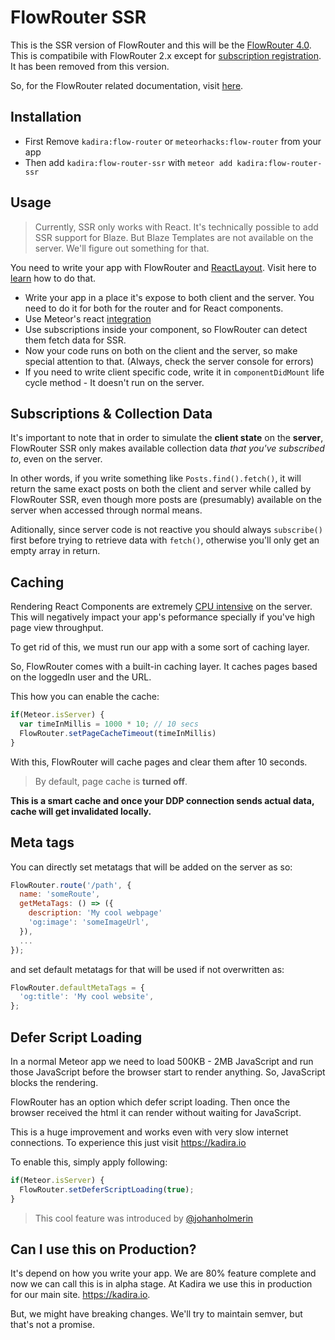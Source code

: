 
# FlowRouter SSR

This is the SSR version of FlowRouter and this will be the [FlowRouter 4.0](https://kadira.io/blog/meteor/flow-router-4-0-and-future-of-routing-in-meteor). This is compatibile with FlowRouter 2.x except for [subscription registration](https://github.com/kadirahq/flow-router#subscription-management). It has been removed from this version.

So, for the FlowRouter related documentation, visit [here](https://github.com/kadirahq/flow-router).

## Installation

* First Remove `kadira:flow-router` or `meteorhacks:flow-router` from your app
* Then add `kadira:flow-router-ssr` with `meteor add kadira:flow-router-ssr`

## Usage

> Currently, SSR only works with React. It's technically possible to add SSR support for Blaze. But Blaze Templates are not available on the server. We'll figure out something for that.

You need to write your app with FlowRouter and [ReactLayout](https://github.com/kadirahq/meteor-react-layout). Visit here to [learn](https://kadira.io/academy/meteor-routing-guide/content/rendering-react-components) how to do that.

* Write your app in a place it's expose to both client and the server. You need to do it for both for the router and for React components.
* Use Meteor's react [integration](https://github.com/meteor/react-packages)
* Use subscriptions inside your component, so FlowRouter can detect them fetch data for SSR.
* Now your code runs on both on the client and the server, so make special attention to that. (Always, check the server console for errors)
* If you need to write client specific code, write it in `componentDidMount` life cycle method - It doesn't run on the server.

## Subscriptions & Collection Data

It's important to note that in order to simulate the **client state** on the **server**, FlowRouter SSR only makes available collection data *that you've subscribed to*, even on the server.

In other words, if you write something like `Posts.find().fetch()`, it will return the same exact posts on both the client and server while called by FlowRouter SSR, even though more posts are (presumably) available on the server when accessed through normal means. 

Aditionally, since server code is not reactive you should always `subscribe()` first before trying to retrieve data with `fetch()`, otherwise you'll only get an empty array in return.

## Caching

Rendering React Components are extremely [CPU intensive](https://twitter.com/kadirahq/status/620467416749838336) on the server. This will negatively impact your app's peformance specially if you've high page view throughput.

To get rid of this, we must run our app with a some sort of caching layer. 

So, FlowRouter comes with a built-in caching layer. It caches pages based on the loggedIn user and the URL.

This how you can enable the cache:

~~~js
if(Meteor.isServer) {
  var timeInMillis = 1000 * 10; // 10 secs
  FlowRouter.setPageCacheTimeout(timeInMillis)
}
~~~

With this, FlowRouter will cache pages and clear them after 10 seconds.

> By default, page cache is **turned off**.

**This is a smart cache and once your DDP connection sends actual data, cache will get invalidated locally.**

## Meta tags

You can directly set metatags that will be added on the server as so:

```js
FlowRouter.route('/path', {
  name: 'someRoute',
  getMetaTags: () => ({
    description: 'My cool webpage'
    'og:image': 'someImageUrl',
  }),
  ...
});
```

and set default metatags for that will be used if not overwritten as:

```js
FlowRouter.defaultMetaTags = {
  'og:title': 'My cool website',
};
```

## Defer Script Loading

In a normal Meteor app we need to load 500KB - 2MB JavaScript and run those JavaScript before the browser start to render anything. So, JavaScript blocks the rendering.

FlowRouter has an option which defer script loading. Then once the browser received the html it can render without waiting for JavaScript. 

This is a huge improvement and works even with very slow internet connections. To experience this just visit <https://kadira.io>

To enable this, simply apply following:

~~~js
if(Meteor.isServer) {
  FlowRouter.setDeferScriptLoading(true);
}
~~~

> This cool feature was introduced by [@johanholmerin](https://github.com/johanholmerin)

## Can I use this on Production?

It's depend on how you write your app. We are 80% feature complete and now we can call this is in alpha stage. At Kadira we use this in production for our main site. <https://kadira.io>.

But, we might have breaking changes. We'll try to maintain semver, but that's not a promise.
